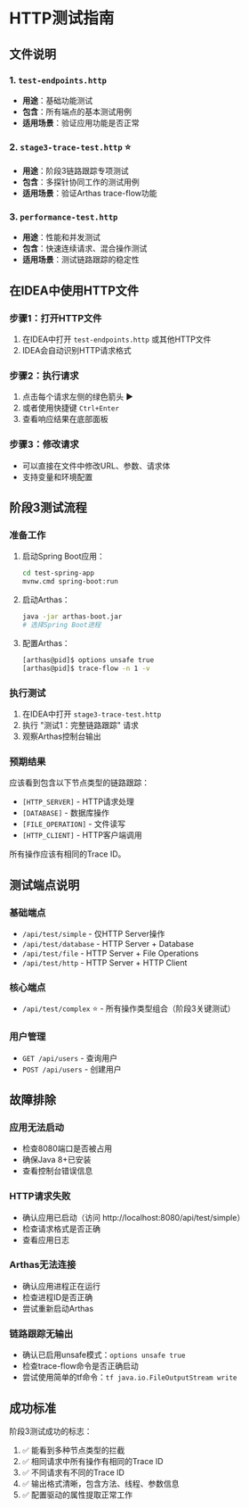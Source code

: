 # HTTP测试指南

## 文件说明

### 1. `test-endpoints.http`
- **用途**：基础功能测试
- **包含**：所有端点的基本测试用例
- **适用场景**：验证应用功能是否正常

### 2. `stage3-trace-test.http` ⭐
- **用途**：阶段3链路跟踪专项测试
- **包含**：多探针协同工作的测试用例
- **适用场景**：验证Arthas trace-flow功能

### 3. `performance-test.http`
- **用途**：性能和并发测试
- **包含**：快速连续请求、混合操作测试
- **适用场景**：测试链路跟踪的稳定性

## 在IDEA中使用HTTP文件

### 步骤1：打开HTTP文件
1. 在IDEA中打开 `test-endpoints.http` 或其他HTTP文件
2. IDEA会自动识别HTTP请求格式

### 步骤2：执行请求
1. 点击每个请求左侧的绿色箭头 ▶️
2. 或者使用快捷键 `Ctrl+Enter`
3. 查看响应结果在底部面板

### 步骤3：修改请求
- 可以直接在文件中修改URL、参数、请求体
- 支持变量和环境配置

## 阶段3测试流程

### 准备工作
1. 启动Spring Boot应用：
   ```bash
   cd test-spring-app
   mvnw.cmd spring-boot:run
   ```

2. 启动Arthas：
   ```bash
   java -jar arthas-boot.jar
   # 选择Spring Boot进程
   ```

3. 配置Arthas：
   ```bash
   [arthas@pid]$ options unsafe true
   [arthas@pid]$ trace-flow -n 1 -v
   ```

### 执行测试
1. 在IDEA中打开 `stage3-trace-test.http`
2. 执行 "测试1：完整链路跟踪" 请求
3. 观察Arthas控制台输出

### 预期结果
应该看到包含以下节点类型的链路跟踪：
- `[HTTP_SERVER]` - HTTP请求处理
- `[DATABASE]` - 数据库操作
- `[FILE_OPERATION]` - 文件读写
- `[HTTP_CLIENT]` - HTTP客户端调用

所有操作应该有相同的Trace ID。

## 测试端点说明

### 基础端点
- `/api/test/simple` - 仅HTTP Server操作
- `/api/test/database` - HTTP Server + Database
- `/api/test/file` - HTTP Server + File Operations
- `/api/test/http` - HTTP Server + HTTP Client

### 核心端点
- `/api/test/complex` ⭐ - 所有操作类型组合（阶段3关键测试）

### 用户管理
- `GET /api/users` - 查询用户
- `POST /api/users` - 创建用户

## 故障排除

### 应用无法启动
- 检查8080端口是否被占用
- 确保Java 8+已安装
- 查看控制台错误信息

### HTTP请求失败
- 确认应用已启动（访问 http://localhost:8080/api/test/simple）
- 检查请求格式是否正确
- 查看应用日志

### Arthas无法连接
- 确认应用进程正在运行
- 检查进程ID是否正确
- 尝试重新启动Arthas

### 链路跟踪无输出
- 确认已启用unsafe模式：`options unsafe true`
- 检查trace-flow命令是否正确启动
- 尝试使用简单的tf命令：`tf java.io.FileOutputStream write`

## 成功标准

阶段3测试成功的标志：
1. ✅ 能看到多种节点类型的拦截
2. ✅ 相同请求中所有操作有相同的Trace ID
3. ✅ 不同请求有不同的Trace ID
4. ✅ 输出格式清晰，包含方法、线程、参数信息
5. ✅ 配置驱动的属性提取正常工作
